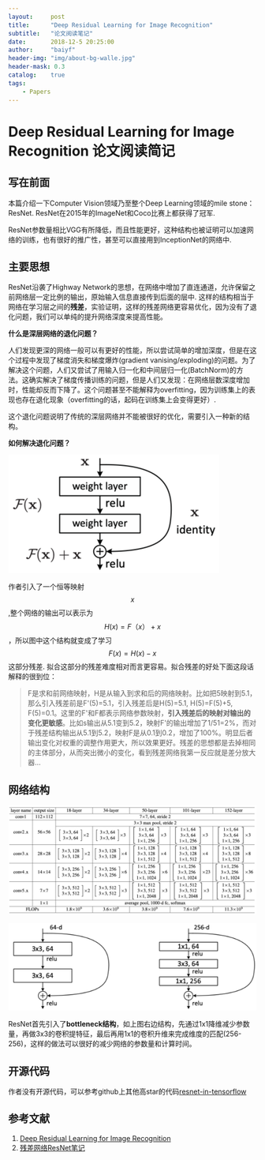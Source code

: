 ```yaml
---
layout:     post
title:      "Deep Residual Learning for Image Recognition"
subtitle:   "论文阅读笔记"
date:       2018-12-5 20:25:00
author:     "baiyf"
header-img: "img/about-bg-walle.jpg"
header-mask: 0.3
catalog:    true
tags:
    - Papers
---
```


# Deep Residual Learning for Image Recognition 论文阅读简记



## 写在前面

本篇介绍一下Computer Vision领域乃至整个Deep Learning领域的mile stone：ResNet. ResNet在2015年的ImageNet和Coco比赛上都获得了冠军.

ResNet参数量相比VGG有所降低，而且性能更好，这种结构也被证明可以加速网络的训练，也有很好的推广性，甚至可以直接用到InceptionNet的网络中.

## 主要思想

ResNet沿袭了Highway Network的思想，在网络中增加了直连通道，允许保留之前网络层一定比例的输出，原始输入信息直接传到后面的层中. 这样的结构相当于网络在学习层之间的**残差**，实验证明，这样的残差网络更容易优化，因为没有了退化问题，我们可以单纯的提升网络深度来提高性能。

**什么是深层网络的退化问题？**

人们发现更深的网络一般可以有更好的性能，所以尝试简单的增加深度，但是在这个过程中发现了梯度消失和梯度爆炸(gradient vanising/exploding)的问题。为了解决这个问题，人们又尝试了用输入归一化和中间层归一化(BatchNorm)的方法。这确实解决了梯度传播训练的问题，但是人们又发现：在网络层数深度增加时，性能却反而下降了。这个问题甚至不能解释为overfitting，因为训练集上的表现也存在退化现象（overfitting的话，起码在训练集上会变得更好）.

这个退化问题说明了传统的深层网络并不能被很好的优化，需要引入一种新的结构。

**如何解决退化问题？**

![resblock](/img/post/resblock.png)

作者引入了一个恒等映射$$x$$,整个网络的输出可以表示为$$H(x)=F（x）+x$$，所以图中这个结构就变成了学习$$F(x)=H(x)-x$$这部分残差. 拟合这部分的残差难度相对而言更容易。拟合残差的好处下面这段话解释的很到位：

>F是求和前网络映射，H是从输入到求和后的网络映射。比如把5映射到5.1，那么引入残差前是F'(5)=5.1，引入残差后是H(5)=5.1, H(5)=F(5)+5, F(5)=0.1。这里的F'和F都表示网络参数映射，**引入残差后的映射对输出的变化更敏感**。比如s输出从5.1变到5.2，映射F'的输出增加了1/51=2%，而对于残差结构输出从5.1到5.2，映射F是从0.1到0.2，增加了100%。明显后者输出变化对权重的调整作用更大，所以效果更好。残差的思想都是去掉相同的主体部分，从而突出微小的变化，看到残差网络我第一反应就是差分放大器...

## 网络结构

![res_arch](/img/post/res_arch.png)

![res_block](/img/post/res_block.png)

ResNet首先引入了**bottleneck结构**，如上图右边结构，先通过1x1降维减少参数量，再做3x3的卷积提特征，最后再用1x1的卷积升维来完成维度的匹配(256-256)，这样的做法可以很好的减少网络的参数量和计算时间。

## 开源代码

作者没有开源代码，可以参考github上其他高star的代码[resnet-in-tensorflow](https://github.com/wenxinxu/resnet-in-tensorflow)

## 参考文献

1. [Deep Residual Learning for Image Recognition](https://arxiv.org/pdf/1512.03385.pdf)
2. [残差网络ResNet笔记](https://www.cnblogs.com/alanma/p/6877166.html)

